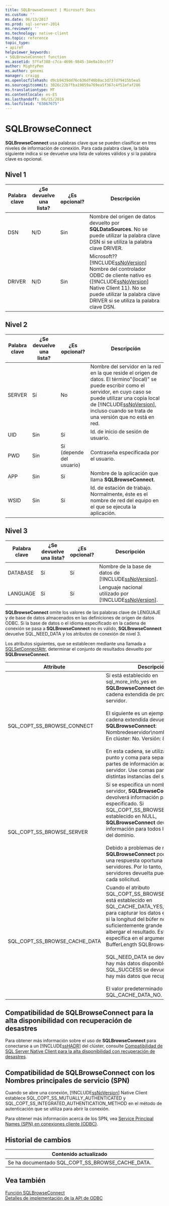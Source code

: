 ```yaml
---
title: SQLBrowseConnect | Microsoft Docs
ms.custom: ''
ms.date: 06/13/2017
ms.prod: sql-server-2014
ms.reviewer: ''
ms.technology: native-client
ms.topic: reference
topic_type:
- apiref
helpviewer_keywords:
- SQLBrowseConnect function
ms.assetid: 57faf388-c7ca-4696-9845-34e0a10cc5f7
author: MightyPen
ms.author: genemi
manager: craigg
ms.openlocfilehash: d9cb9439dd76c636df46b8ac3d737d79415b5ea5
ms.sourcegitcommit: 3026c22b7fba19059a769ea5f367c4f51efaf286
ms.translationtype: MT
ms.contentlocale: es-ES
ms.lasthandoff: 06/15/2019
ms.locfileid: "63067675"
---
```

# <a name="sqlbrowseconnect"></a>SQLBrowseConnect
  **SQLBrowseConnect** usa palabras clave que se pueden clasificar en tres niveles de información de conexión. Para cada palabra clave, la tabla siguiente indica si se devuelve una lista de valores válidos y si la palabra clave es opcional.  
  
## <a name="level-1"></a>Nivel 1  
  
|Palabra clave|¿Se devuelve una lista?|¿Es opcional?|Descripción|  
|-------------|--------------------|---------------|-----------------|  
|DSN|N/D|Sin|Nombre del origen de datos devuelto por **SQLDataSources**. No se puede utilizar la palabra clave DSN si se utiliza la palabra clave DRIVER.|  
|DRIVER|N/D|Sin|Microsoft?? [!INCLUDE[ssNoVersion](../../includes/ssnoversion-md.md)] Nombre del controlador ODBC de cliente nativo es {[!INCLUDE[ssNoVersion](../../includes/ssnoversion-md.md)] Native Client 11}. No se puede utilizar la palabra clave DRIVER si se utiliza la palabra clave DSN.|  
  
## <a name="level-2"></a>Nivel 2  
  
|Palabra clave|¿Se devuelve una lista?|¿Es opcional?|Descripción|  
|-------------|--------------------|---------------|-----------------|  
|SERVER|Sí|No|Nombre del servidor en la red en la que reside el origen de datos. El término"(local)" se puede escribir como el servidor, en cuyo caso se puede utilizar una copia local de [!INCLUDE[ssNoVersion](../../includes/ssnoversion-md.md)], incluso cuando se trata de una versión que no está en red.|  
|UID|Sin|Sí|Id. de inicio de sesión de usuario.|  
|PWD|Sin|Sí (depende del usuario)|Contraseña especificada por el usuario.|  
|APP|Sin|Sí|Nombre de la aplicación que llama **SQLBrowseConnect**.|  
|WSID|Sin|Sí|Id. de estación de trabajo. Normalmente, éste es el nombre de red del equipo en el que se ejecuta la aplicación.|  
  
## <a name="level-3"></a>Nivel 3  
  
|Palabra clave|¿Se devuelve una lista?|¿Es opcional?|Descripción|  
|-------------|--------------------|---------------|-----------------|  
|DATABASE|Sí|Sí|Nombre de la base de datos de [!INCLUDE[ssNoVersion](../../includes/ssnoversion-md.md)].|  
|LANGUAGE|Sí|Sí|Lenguaje nacional utilizado por [!INCLUDE[ssNoVersion](../../includes/ssnoversion-md.md)].|  
  
 **SQLBrowseConnect** omite los valores de las palabras clave de LENGUAJE y de base de datos almacenados en las definiciones de origen de datos ODBC. Si la base de datos o el idioma especificado en la cadena de conexión se pasa a **SQLBrowseConnect** no es válido, **SQLBrowseConnect** devuelve SQL_NEED_DATA y los atributos de conexión de nivel 3.  
  
 Los atributos siguientes, que se establecen mediante una llamada a [SQLSetConnectAttr](sqlsetconnectattr.md), determinar el conjunto de resultados devuelto por **SQLBrowseConnect**.  
  
|Attribute|Descripción|  
|---------------|-----------------|  
|SQL_COPT_SS_BROWSE_CONNECT|Si está establecido en sql_more_info_yes en **SQLBrowseConnect** devuelve una cadena extendida de propiedades del servidor.<br /><br /> El siguiente es un ejemplo de una cadena extendida devuelta por **SQLBrowseConnect**: Nombredeservidor\nombredeinstancia; En clúster: No. Versión: 8.00.131<br /><br /> En esta cadena, se utilizan signos de punto y coma para separar distintas partes de información acerca del servidor. Use comas para separar distintas instancias del servidor.|  
|SQL_COPT_SS_BROWSE_SERVER|Si se especifica un nombre de servidor, **SQLBrowseConnect** devolverá información para el servidor especificado. Si SQL_COPT_SS_BROWSE_SERVER está establecido en NULL, **SQLBrowseConnect** devuelve información para todos los servidores del dominio.<br /><br /> Debido a problemas de red, **SQLBrowseConnect** podría no recibir una respuesta oportuna de todos los servidores. Por lo tanto, la lista de servidores devuelta puede variar para cada solicitud.|  
|SQL_COPT_SS_BROWSE_CACHE_DATA|Cuando el atributo SQL_COPT_SS_BROWSE_CACHE_DATA está establecido en SQL_CACHE_DATA_YES, es posible para capturar los datos en fragmentos si la longitud del búfer no es lo suficientemente grande como para albergar el resultado. Esta longitud se especifica en el argumento BufferLength SQLBrowseConnect.<br /><br /> SQL_NEED_DATA se devuelve cuando hay más datos disponibles. SQL_SUCCESS se devuelve cuando no hay más datos que recuperar.<br /><br /> El valor predeterminado es SQL_CACHE_DATA_NO.|  
  
## <a name="sqlbrowseconnect-support-for-high-availability-disaster-recovery"></a>Compatibilidad de SQLBrowseConnect para la alta disponibilidad con recuperación de desastres  
 Para obtener más información sobre el uso de **SQLBrowseConnect** para conectarse a un [!INCLUDE[ssHADR](../../includes/sshadr-md.md)] del clúster, consulte [Compatibilidad de SQL Server Native Client para la alta disponibilidad con recuperación de desastres](../native-client/features/sql-server-native-client-support-for-high-availability-disaster-recovery.md).  
  
## <a name="sqlbrowseconnect-support-for-service-principal-names-spns"></a>Compatibilidad de SQLBrowseConnect con los Nombres principales de servicio (SPN)  
 Cuando se abre una conexión, [!INCLUDE[ssNoVersion](../../includes/ssnoversion-md.md)] Native Client establece SQL_COPT_SS_MUTUALLY_AUTHENTICATED y SQL_COPT_SS_INTEGRATED_AUTHENTICATION_METHOD en el método de autenticación que se utiliza para abrir la conexión.  
  
 Para obtener más información acerca de los SPN, vea [Service Principal Names &#40;SPN&#41; en conexiones cliente &#40;ODBC&#41;](../native-client/odbc/service-principal-names-spns-in-client-connections-odbc.md).  
  
## <a name="change-history"></a>Historial de cambios  
  
|Contenido actualizado|  
|---------------------|  
|Se ha documentado SQL_COPT_SS_BROWSE_CACHE_DATA.|  
  
## <a name="see-also"></a>Vea también  
 [Función SQLBrowseConnect](https://go.microsoft.com/fwlink/?LinkId=59329)   
 [Detalles de implementación de la API de ODBC](odbc-api-implementation-details.md)  
  
  
